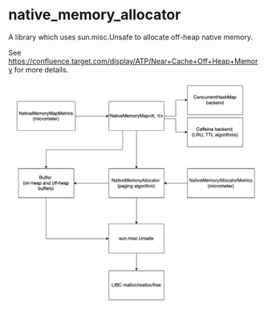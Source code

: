 # native_memory_allocator

A library which uses sun.misc.Unsafe to allocate off-heap native memory.

See https://confluence.target.com/display/ATP/Near+Cache+Off+Heap+Memory for more details.

![NMAComponents](NMAComponents.png)

